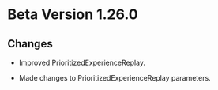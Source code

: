 # Beta Version 1.26.0

## Changes

* Improved PrioritizedExperienceReplay.

* Made changes to PrioritizedExperienceReplay parameters.
